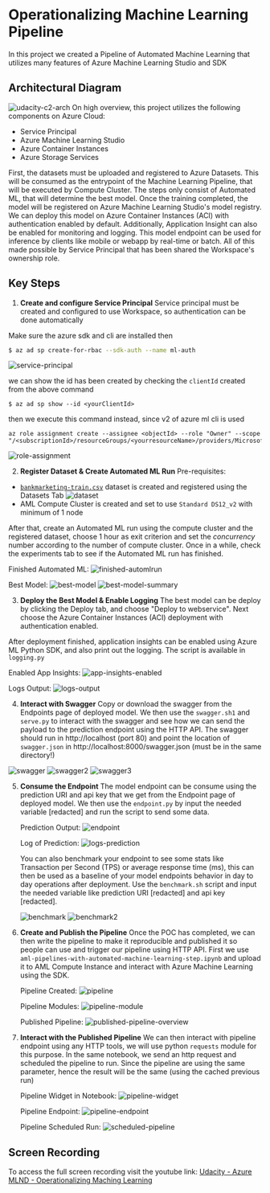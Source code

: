 # Operationalizing Machine Learning Pipeline

In this project we created a Pipeline of Automated Machine Learning that utilizes many features of Azure Machine Learning Studio and SDK

## Architectural Diagram

![udacity-c2-arch](assets/udacity-c2-arch.png)
On high overview, this project utilizes the following components on Azure Cloud:

- Service Principal
- Azure Machine Learning Studio
- Azure Container Instances
- Azure Storage Services

First, the datasets must be uploaded and registered to Azure Datasets. This will be consumed as the entrypoint of the Machine Learning Pipeline, that will be executed by Compute Cluster. The steps only consist of Automated ML, that will determine the best model. Once the training completed, the model will be registered on Azure Machine Learning Studio's model registry. We can deploy this model on Azure Container Instances (ACI) with authentication enabled by default. Additionally, Application Insight can also be enabled for monitoring and logging. This model endpoint can be used for inference by clients like mobile or webapp by real-time or batch. All of this made possible by Service Principal that has been shared the Workspace's ownership role.

## Key Steps

1. **Create and configure Service Principal**
   Service principal must be created and configured to use Workspace, so authentication can be done automatically

Make sure the azure sdk and cli are installed then

```sh
$ az ad sp create-for-rbac --sdk-auth --name ml-auth
```

![service-principal](assets/service-principal.png)

we can show the id has been created by checking the `clientId` created from the above command

```
$ az ad sp show --id <yourClientId>
```

then we execute this command instead, since v2 of azure ml cli is used

```
az role assignment create --assignee <objectId> --role "Owner" --scope "/<subscriptionId>/resourceGroups/<yourresourceName>/providers/Microsoft.MachineLearningServices/workspaces/<yourWorkspace>"
```

![role-assignment](assets/role-assignment.png)

2. **Register Dataset & Create Automated ML Run**
   Pre-requisites:

- [`bankmarketing-train.csv`](https://automlsamplenotebookdata.blob.core.windows.net/automl-sample-notebook-data/bankmarketing_train.csv) dataset is created and registered using the Datasets Tab
  ![dataset](assets/dataset.png)
- AML Compute Cluster is created and set to use `Standard DS12_v2` with minimum of 1 node

After that, create an Automated ML run using the compute cluster and the registered dataset, choose 1 hour as exit criterion and set the _concurrency_ number according to the number of compute cluster. Once in a while, check the experiments tab to see if the Automated ML run has finished.

Finished Automated ML:
![finished-automlrun](assets/finished-automlrun.png)

Best Model:
![best-model](assets/best-model.png)
![best-model-summary](assets/best-model-summary.png)

3. **Deploy the Best Model & Enable Logging**
   The best model can be deploy by clicking the Deploy tab, and choose "Deploy to webservice". Next choose the Azure Container Instances (ACI) deployment with authentication enabled.

After deployment finished, application insights can be enabled using Azure ML Python SDK, and also print out the logging. The script is available in `logging.py`

Enabled App Insights:
![app-insights-enabled](assets/app-insights-enabled.png)

Logs Output:
![logs-output](assets/logs-output.png)

4. **Interact with Swagger**
   Copy or download the swagger from the Endpoints page of deployed model. We then use the `swagger.sh1` and `serve.py` to interact with the swagger and see how we can send the payload to the prediction endpoint using the HTTP API. The swagger should run in http://localhost (port 80) and point the location of `swagger.json` in http://localhost:8000/swagger.json (must be in the same directory!)

![swagger](assets/swagger.png)
![swagger2](assets/swagger2.png)
![swagger3](assets/swagger3.png)

5. **Consume the Endpoint**
   The model endpoint can be consume using the prediction URI and api key that we get from the Endpoint page of deployed model. We then use the `endpoint.py` by input the needed variable [redacted] and run the script to send some data.

   Prediction Output:
   ![endpoint](assets/endpoint.png)

   Log of Prediction:
   ![logs-prediction](assets/logs-prediction.png)

   You can also benchmark your endpoint to see some stats like Transaction per Second (TPS) or average response time (ms), this can then be used as a baseline of your model endpoints behavior in day to day operations after deployment. Use the `benchmark.sh` script and input the needed variable like prediction URI [redacted] and api key [redacted].

   ![benchmark](assets/benchmark.png)
   ![benchmark2](assets/benchmark2.png)

6. **Create and Publish the Pipeline**
   Once the POC has completed, we can then write the pipeline to make it reproducible and published it so people can use and trigger our pipeline using HTTP API. First we use `aml-pipelines-with-automated-machine-learning-step.ipynb` and upload it to AML Compute Instance and interact with Azure Machine Learning using the SDK.

   Pipeline Created:
   ![pipeline](assets/pipeline.png)

   Pipeline Modules:
   ![pipeline-module](assets/pipeline-module.png)

   Published Pipeline:
   ![published-pipeline-overview](assets/published-pipeline-overview.png)

7. **Interact with the Published Pipeline**
   We can then interact with pipeline endpoint using any HTTP tools, we will use python `requests` module for this purpose. In the same notebook, we send an http request and scheduled the pipeline to run. Since the pipeline are using the same parameter, hence the result will be the same (using the cached previous run)

   Pipeline Widget in Notebook:
   ![pipeline-widget](assets/pipeline-widget.png)

   Pipeline Endpoint:
   ![pipeline-endpoint](assets/pipeline-endpoint.png)

   Pipeline Scheduled Run:
   ![scheduled-pipeline](assets/scheduled-pipeline.png)

## Screen Recording

To access the full screen recording visit the youtube link: [Udacity - Azure MLND - Operationalizing Maching Learning](https://www.youtube.com/watch?v=P83NT-55z4U)
